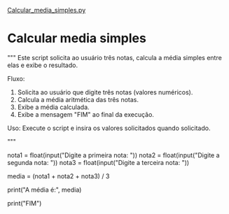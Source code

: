 [Calcular_media_simples.py](https://github.com/user-attachments/files/22314821/Calcular_media_simples.py)

# Calcular media simples

"""
Este script solicita ao usuário três notas, calcula a média simples entre elas e exibe o resultado.

Fluxo:
1. Solicita ao usuário que digite três notas (valores numéricos).
2. Calcula a média aritmética das três notas.
3. Exibe a média calculada.
4. Exibe a mensagem "FIM" ao final da execução.

Uso:
Execute o script e insira os valores solicitados quando solicitado.


"""

nota1 = float(input("Digite a primeira nota: "))
nota2 = float(input("Digite a segunda nota: "))
nota3 = float(input("Digite a terceira nota: "))

media = (nota1 + nota2 + nota3) / 3

print("A média é:", media)

print("FIM")
